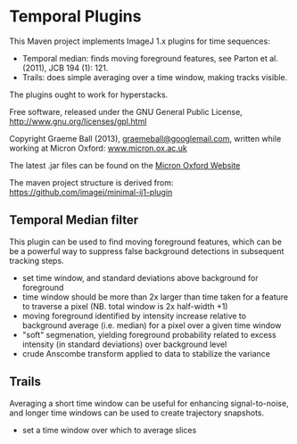 Temporal Plugins
================

This Maven project implements ImageJ 1.x plugins for time sequences:

* Temporal median: finds moving foreground features, see
    Parton et al. (2011), JCB 194 (1): 121.
* Trails: does simple averaging over a time window, making tracks visible.

The plugins ought to work for hyperstacks.

Free software, released under the GNU General Public License,
http://www.gnu.org/licenses/gpl.html

Copyright Graeme Ball (2013), graemeball@googlemail.com,
written while working at Micron Oxford: www.micron.ox.ac.uk

The latest .jar files can be found on the [Micron Oxford Website](http://www.micron.ox.ac.uk/microngroup/software/Temporal_plugins.jar)

The maven project structure is derived from:
  https://github.com/imagej/minimal-ij1-plugin

Temporal Median filter
----------------------

This plugin can be used to find moving foreground features, which can be
be a powerful way to suppress false background detections in subsequent
tracking steps.

* set time window, and standard deviations above background for foreground
* time window should be more than 2x larger than time taken for a feature
    to traverse a pixel (NB. total window is 2x half-width +1)
* moving foreground identified by intensity increase relative to background
    average (i.e. median) for a pixel over a given time window
* "soft" segmenation, yielding foreground probability related to excess
    intensity (in standard deviations) over background level
* crude Anscombe transform applied to data to stabilize the variance

Trails
------

Averaging a short time window can be useful for enhancing signal-to-noise,
and longer time windows can be used to create trajectory snapshots.

* set a time window over which to average slices
